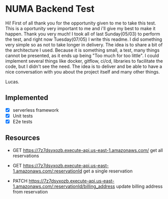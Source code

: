 # NUMA Backend Test

  Hi! First of all thank you for the opportunity given to me to take this test. This is a oportunity very important to me and i'll give my best to make it happen. Thank you very much!
  I took all of last Sunday(05/03) to perform the test, and right now Tuesday(07/05) I write this readme.
  I did something very simple so as not to take longer in delivery. The idea is to share a bit of the architecture I used. Because it is something small, a test, many things cannot be presented, as it ends up being "Too much for too little". I could implement several things like docker, gitflow, ci/cd, libraries to facilitate the code, but I didn't see the need.
  The idea is to deliver and be able to have a nice conversation with you about the project itself and many other things.
  
  Lucas.

  ## Implemented

  - [x] serverless framework
  - [x] Unit tests
  - [x] E2e tests

## Resources
  - GET https://7z7dsyxozb.execute-api.us-east-1.amazonaws.com/
      get all reservations


  - GET https://7z7dsyxozb.execute-api.us-east-1.amazonaws.com/:reservationId
      get a single reservation


  - PATCH https://7z7dsyxozb.execute-api.us-east-1.amazonaws.com/:reservationId/billing_address
      update billing address from reservation
